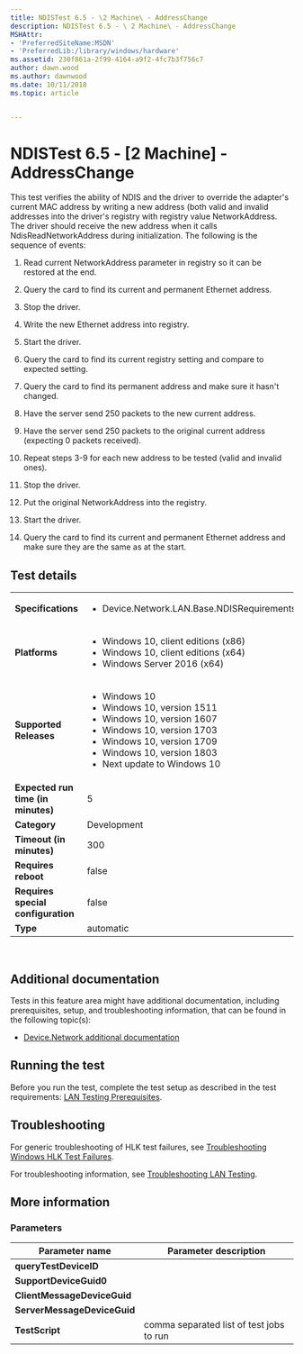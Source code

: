 ```yaml
---
title: NDISTest 6.5 - \2 Machine\ - AddressChange
description: NDISTest 6.5 - \ 2 Machine\ - AddressChange
MSHAttr:
- 'PreferredSiteName:MSDN'
- 'PreferredLib:/library/windows/hardware'
ms.assetid: 230f861a-2f99-4164-a9f2-4fc7b3f756c7
author: dawn.wood
ms.author: dawnwood
ms.date: 10/11/2018
ms.topic: article


---
```


# NDISTest 6.5 - \[2 Machine\] - AddressChange


This test verifies the ability of NDIS and the driver to override the adapter's current MAC address by writing a new address (both valid and invalid addresses into the driver's registry with registry value NetworkAddress. The driver should receive the new address when it calls NdisReadNetworkAddress during initialization. The following is the sequence of events:

1.  Read current NetworkAddress parameter in registry so it can be restored at the end.

2.  Query the card to find its current and permanent Ethernet address.

3.  Stop the driver.

4.  Write the new Ethernet address into registry.

5.  Start the driver.

6.  Query the card to find its current registry setting and compare to expected setting.

7.  Query the card to find its permanent address and make sure it hasn't changed.

8.  Have the server send 250 packets to the new current address.

9.  Have the server send 250 packets to the original current address (expecting 0 packets received).

10. Repeat steps 3-9 for each new address to be tested (valid and invalid ones).

11. Stop the driver.

12. Put the original NetworkAddress into the registry.

13. Start the driver.

14. Query the card to find its current and permanent Ethernet address and make sure they are the same as at the start.

## Test details
|||
|---|---|
| **Specifications**  | <ul><li>Device.Network.LAN.Base.NDISRequirements</li></ul> |  
| **Platforms**   | <ul><li>Windows 10, client editions (x86)</li><li>Windows 10, client editions (x64)</li><li>Windows Server 2016 (x64)</li></ul> |
| **Supported Releases** | <ul><li>Windows 10</li><li>Windows 10, version 1511</li><li>Windows 10, version 1607</li><li>Windows 10, version 1703</li><li>Windows 10, version 1709</li><li>Windows 10, version 1803</li><li>Next update to Windows 10</li></ul> |
|**Expected run time (in minutes)**| 5 |
|**Category**| Development |
|**Timeout (in minutes)**| 300 |
|**Requires reboot**| false |
|**Requires special configuration**| false |
|**Type**| automatic |

 

## <span id="Additional_documentation"></span><span id="additional_documentation"></span><span id="ADDITIONAL_DOCUMENTATION"></span>Additional documentation


Tests in this feature area might have additional documentation, including prerequisites, setup, and troubleshooting information, that can be found in the following topic(s):

-   [Device.Network additional documentation](device-network-additional-documentation.md)

## <span id="Running_the_test"></span><span id="running_the_test"></span><span id="RUNNING_THE_TEST"></span>Running the test


Before you run the test, complete the test setup as described in the test requirements: [LAN Testing Prerequisites](lan-testing-prerequisites.md).

## <span id="Troubleshooting"></span><span id="troubleshooting"></span><span id="TROUBLESHOOTING"></span>Troubleshooting


For generic troubleshooting of HLK test failures, see [Troubleshooting Windows HLK Test Failures](..\user\troubleshooting-windows-hlk-test-failures.md).

For troubleshooting information, see [Troubleshooting LAN Testing](troubleshooting-lan-testing.md).

## <span id="More_information"></span><span id="more_information"></span><span id="MORE_INFORMATION"></span>More information


### <span id="Parameters"></span><span id="parameters"></span><span id="PARAMETERS"></span>Parameters

| Parameter name              | Parameter description                    |
|-----------------------------|------------------------------------------|
| **queryTestDeviceID**       |                                          |
| **SupportDeviceGuid0**      |                                          |
| **ClientMessageDeviceGuid** |                                          |
| **ServerMessageDeviceGuid** |                                          |
| **TestScript**              | comma separated list of test jobs to run |

 

 

 






